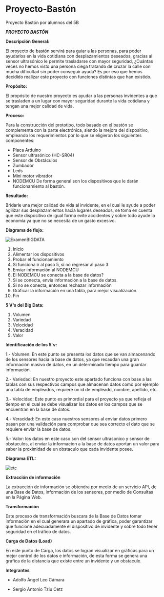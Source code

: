 # Proyecto-Bastón
Proyecto Bastón por alumnos del 5B

*****PROYECTO BASTÓN*****

**Descripción General:**

El proyecto de bastón servirá para guiar a las personas, para poder ayudarlos en la vida cotidiana con desplazamientos deseados, gracias al sensor ultrasónico le permite trasladarse con mayor seguridad, ¿Cuántas veces no hemos visto una persona ciega tratando de cruzar la calle con mucha dificultad sin poder conseguir ayuda? Es por eso que hemos decidido realizar este proyecto con funciones distintas que han existido.


**Propósito:**

El propósito de nuestro proyecto es ayudar a las personas invidentes a que se trasladen a un lugar con mayor seguridad durante la vida cotidiana y tengan una mejor calidad de vida.


**Proceso:**

Para la construcción del prototipo, todo basado en el bastón se complementa con la parte electrónica, siendo la mejora del dispositivo, empleando los requerimientos por lo que se eligieron los siguientes componentes:
- Placa Arduino
- Sensor ultrasónico (HC-SR04)
- Sensor de Obstáculos
- Zumbador
- Leds
- Mini motor vibrador
- NODEMCU
De forma general son los dispositivos que le darán funcionamiento al bastón.


**Resultado:**

Bridarle una mejor calidad de vida al invidente, en el cual le ayude a poder agilizar sus desplazamientos hacia lugares deseados, se toma en cuenta que este dispositivo de igual forma evite accidentes y sobre todo ayude la economía ya que no se necesita de un gasto excesivo.

**Diagrama de flujo:**

![ExamenBIGDATA](https://user-images.githubusercontent.com/78035184/105901408-f43fc680-5fe2-11eb-977b-9a69cca02367.png)
1. Inicio
2. Alimentar los dispositivos
3. Probar el funcionamiento
4. Si funciona ir al paso 5, si no regresar al paso 3
5. Enviar información al NODEMCU
6. El NODEMCU se conecta a la base de datos?
7. Si se conecta, envia información a la base de datos.
8. Si no se conecta, entonces rechazar información
9. Gráficar la información en una tabla, para mejor visualización.
10. Fin

**5 V's del Big Data:**
1. Volumen
2. Variedad
3. Velocidad
4. Veracidad
5. Valor

**Identificación de los 5´v:**

1.- Volumen: En este punto se presenta los datos que se van almacenando de los sensores hacia la base de datos, ya que recaudan una gran información masivo de datos, en un determinado tiempo para guardar información.
 
2.- Variedad: En nuestro proyecto este apartado funciona con base a las tablas con sus respectivos campos que almacenan datos como por ejemplo una tabla de empleados, requiere un id de empleado, nombre, apellido, etc.

3.- Velocidad: Este punto es primordial para el proyecto ya que refleja el tiempo en el cual se debe visualizar los datos en los campos que se encuentran en la base de datos.

4.- Veracidad: En este caso nuestros sensores al enviar datos primero pasan por una validación para comprobar que sea correcto el dato que se requiere enviar  la base de datos.

5.- Valor: los datos en este caso son del sensor ultrasonico y sensor de obstaculos, al enviar la informacion a la base de datos aportan un valor para saber la proximidad de un obstaculo que cada invidente posee.


**Diagrama ETL:**

![etc](https://user-images.githubusercontent.com/78035004/105899971-07ea2d80-5fe1-11eb-918c-f1840dcaa42d.png)


**Extracción de información**

La extracción de información se obtendra por medio de un servicio API, de una Base de Datos, información de los sensores, por medio de Consultas en la Página Web.

**Transformación**

Este proceso de transformación buscara de la Base de Datos tomar información en el cual generara un apartado de gráfica, poder garantizar que funcione adecuadamente el dispositivo de invidente y sobre todo tener seguridad en el tráfico de datos.

**Carga de Datos (Load)**

En este punto de Carga, los datos se logran visualizar en gráficas para un mejor control de los datos e información, de esta forma se genera una grafica de la distancia que existe entre un invidente y un obstaculo.


**Integrantes**

- Adolfo Ángel Leo Cámara

- Sergio Antonio Tziu Cetz
